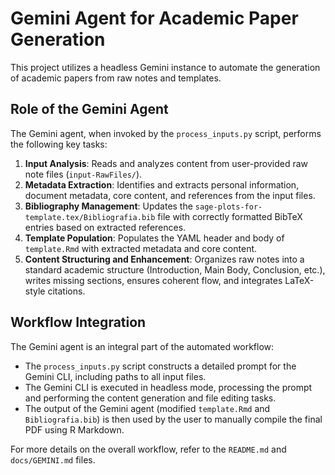 # Gemini Agent for Academic Paper Generation

This project utilizes a headless Gemini instance to automate the generation of academic papers from raw notes and templates.

## Role of the Gemini Agent

The Gemini agent, when invoked by the `process_inputs.py` script, performs the following key tasks:

1.  **Input Analysis**: Reads and analyzes content from user-provided raw note files (`input-RawFiles/`).
2.  **Metadata Extraction**: Identifies and extracts personal information, document metadata, core content, and references from the input files.
3.  **Bibliography Management**: Updates the `sage-plots-for-template.tex/Bibliografia.bib` file with correctly formatted BibTeX entries based on extracted references.
4.  **Template Population**: Populates the YAML header and body of `template.Rmd` with extracted metadata and core content.
5.  **Content Structuring and Enhancement**: Organizes raw notes into a standard academic structure (Introduction, Main Body, Conclusion, etc.), writes missing sections, ensures coherent flow, and integrates LaTeX-style citations.

## Workflow Integration

The Gemini agent is an integral part of the automated workflow:

-   The `process_inputs.py` script constructs a detailed prompt for the Gemini CLI, including paths to all input files.
-   The Gemini CLI is executed in headless mode, processing the prompt and performing the content generation and file editing tasks.
-   The output of the Gemini agent (modified `template.Rmd` and `Bibliografia.bib`) is then used by the user to manually compile the final PDF using R Markdown.

For more details on the overall workflow, refer to the `README.md` and `docs/GEMINI.md` files.